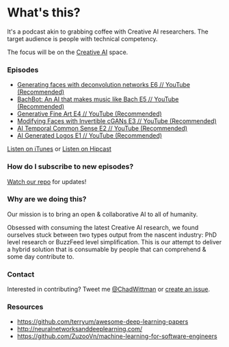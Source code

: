 # What's this?
It's a podcast akin to grabbing coffee with Creative AI researchers. The target audience is people with technical competency. 

The focus will be on the [Creative AI](http://www.creativeai.net/) space. 

### Episodes

* [Generating faces with deconvolution networks E6 // YouTube (Recommended)](https://youtu.be/gXMwSzuCjLk)
* [BachBot: An AI that makes music like Bach E5 // YouTube (Recommended)](https://youtu.be/n8Z_7cvI0WE)
* [Generative Fine Art E4 // YouTube (Recommended)](https://youtu.be/4RkqLb895r4)
* [Modifying Faces with Invertible cGANs E3 // YouTube (Recommended)](https://youtu.be/V0y4nOqvv-Y)
* [AI Temporal Common Sense E2 // YouTube (Recommended)](https://youtu.be/CMRy4Y-ZwGE)
* [AI Generated Logos E1 // YouTube (Recommended)](https://youtu.be/B3_jMHaomnU)

[Listen on iTunes](https://itunes.apple.com/us/podcast/ai-generated-logos-ai-guild/id1182836193?) or [Listen on Hipcast](http://www.hipcast.com/podcast/H27Q90VQ)

### How do I subscribe to new episodes?

[Watch our repo](https://github.com/chadwittman/ai-guild/subscription) for updates!

### Why are we doing this?
Our mission is to bring an open &amp; collaborative AI to all of humanity.

Obsessed with consuming the latest Creative AI research, we found ourselves stuck between two types output from the nascent industry: PhD level research or BuzzFeed level simplification. This is our attempt to deliver a hybrid solution that is consumable by people that can comprehend &amp; some day contribute to. 

### Contact
Interested in contributing? Tweet me [@ChadWittman](https://twitter.com/chadwittman) or [create an issue](https://github.com/chadwittman/ai-guild/issues/new). 

### Resources

* <https://github.com/terryum/awesome-deep-learning-papers>
* <http://neuralnetworksanddeeplearning.com/>
* <https://github.com/ZuzooVn/machine-learning-for-software-engineers>